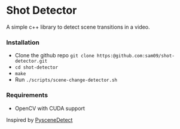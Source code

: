 # Shot Detector
A simple c++ library to detect scene transitions in a video.


### Installation

* Clone the github repo
 `git clone https:@github.com:sam09/shot-detector.git`
* `cd shot-detector`
* `make`
* Run `./scripts/scene-change-detector.sh`

### Requirements
* OpenCV with CUDA support



Inspired by [PysceneDetect](https://github.com/Breakthrough/PySceneDetect)
